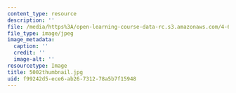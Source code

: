 ```yaml
---
content_type: resource
description: ''
file: /media/https%3A/open-learning-course-data-rc.s3.amazonaws.com/4-614-religious-architecture-and-islamic-cultures-fall-2002/f99242d5ece6ab26731278a5b7f15948_5002thumbnail.jpg
file_type: image/jpeg
image_metadata:
  caption: ''
  credit: ''
  image-alt: ''
resourcetype: Image
title: 5002thumbnail.jpg
uid: f99242d5-ece6-ab26-7312-78a5b7f15948
---
```

